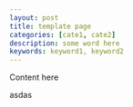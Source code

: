 ```yaml
---
layout: post
title: template page
categories: [cate1, cate2]
description: some word here
keywords: keyword1, keyword2
---
```


Content here




asdas